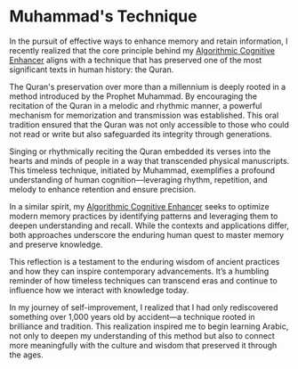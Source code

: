# Muhammad's Technique

In the pursuit of effective ways to enhance memory and retain information, I recently realized that the core principle behind my [Algorithmic Cognitive Enhancer](https://star-underscore.com/blog/memory-algorithmic-cognitive-enhancer/) aligns with a technique that has preserved one of the most significant texts in human history: the Quran.

The Quran's preservation over more than a millennium is deeply rooted in a method introduced by the Prophet Muhammad. By encouraging the recitation of the Quran in a melodic and rhythmic manner, a powerful mechanism for memorization and transmission was established. This oral tradition ensured that the Quran was not only accessible to those who could not read or write but also safeguarded its integrity through generations.

Singing or rhythmically reciting the Quran embedded its verses into the hearts and minds of people in a way that transcended physical manuscripts. This timeless technique, initiated by Muhammad, exemplifies a profound understanding of human cognition—leveraging rhythm, repetition, and melody to enhance retention and ensure precision.

In a similar spirit, my [Algorithmic Cognitive Enhancer](https://star-underscore.com/blog/memory-algorithmic-cognitive-enhancer/) seeks to optimize modern memory practices by identifying patterns and leveraging them to deepen understanding and recall. While the contexts and applications differ, both approaches underscore the enduring human quest to master memory and preserve knowledge.

This reflection is a testament to the enduring wisdom of ancient practices and how they can inspire contemporary advancements. It’s a humbling reminder of how timeless techniques can transcend eras and continue to influence how we interact with knowledge today.

In my journey of self-improvement, I realized that I had only rediscovered something over 1,000 years old by accident—a technique rooted in brilliance and tradition. This realization inspired me to begin learning Arabic, not only to deepen my understanding of this method but also to connect more meaningfully with the culture and wisdom that preserved it through the ages.
